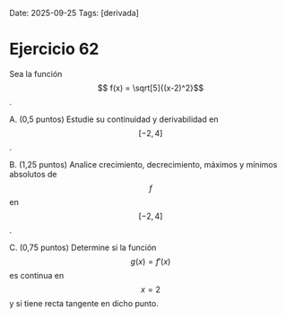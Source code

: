Date: 2025-09-25
Tags: [derivada]

# Ejercicio 62

 
Sea la función  $$ f(x) =  \sqrt[5]{(x-2)^2}$$  .

A.   (0,5 puntos) Estudie su continuidad y derivabilidad en  $$ [ -2, 4 ]$$  .

B.   (1,25 puntos) Analice crecimiento, decrecimiento, máximos y mínimos absolutos de  $$ f$$   en  $$ [ -2,4 ]$$  .

C.   (0,75 puntos) Determine si la función  $$ g(x)=f'(x)$$   es continua en  $$ x=2$$   y si tiene recta tangente en dicho punto.

